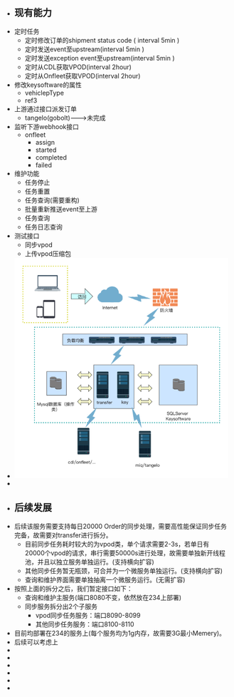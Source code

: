 - ## 现有能力
- 定时任务
	- 定时修改订单的shipment status code ( interval 5min )
	- 定时发送event至upstream(interval 5min )
	- 定时发送exception event至upstream(interval 5min )
	- 定时从CDL获取VPOD(interval 2hour)
	- 定时从Onfleet获取VPOD(interval 2hour)
- 修改keysoftware的属性
	- vehiclepType
	- ref3
- 上游通过接口派发订单
	- tangelo(gobolt)--->未完成
- 监听下游webhook接口
	- onfleet
		- assign
		- started
		- completed
		- failed
- 维护功能
	- 任务停止
	- 任务重置
	- 任务查询(需要重构)
	- 批量重新推送event至上游
	- 任务查询
	- 任务日志查询
- 测试接口
	- 同步vpod
	- 上传vpod压缩包
- ![网络部署图.png](../assets/网络部署图_1659629218359_0.png)
-
- ## 后续发展
- 后续该服务需要支持每日20000 Order的同步处理，需要高性能保证同步任务完备，故需要对transfer进行拆分。
	- 目前同步任务耗时较大的为vpod类，单个请求需要2-3s，若单日有20000个vpod的请求，串行需要50000s进行处理，故需要单独新开线程池，并且以独立服务单独运行。(支持横向扩容)
	- 其他同步任务暂无瓶颈，可合并为一个微服务单独运行。(支持横向扩容)
	- 查询和维护界面需要单独抽离一个微服务运行。(无需扩容)
- 按照上面的拆分之后，我们暂定接口如下：
	- 查询和维护主服务(端口8080不变，依然放在234上部署)
	- 同步服务拆分出2个子服务
		- vpod同步任务服务：端口8090-8099
		- 其他同步任务服务：端口8100-8110
- 目前均部署在234的服务上(每个服务均为1g内存，故需要3G最小Memery)。
- 后续可以考虑上
-
-
-
-
-
-